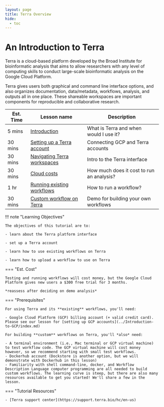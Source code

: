 ```yaml
---
layout: page
title: Terra Overview
hide:
  - toc
---
```


An Introduction to Terra
=========================

Terra is a cloud-based platform developed by the Broad Institute for bioinformatic analysis that aims to allow researchers with any level of computing skills to conduct large-scale bioinformatic analysis on the Google Cloud Platform.

Terra gives users both graphical and command line interface options, and also organizes documentation, data/metadata, workflows, analysis, and outputs all in one place. These shareable workspaces are important components for reproducible and collaborative research.

Est. Time | Lesson name | Description
--- | --- | ---
5 mins | [Introduction](0terra.md) | What is Terra and when would I use it?
30 mins  | [Setting up a Terra account](./1terra.md) | Connecting GCP and Terra accounts
30 mins  | [Navigating Terra workspaces](./2terra.md) | Intro to the Terra interface
30 mins  | [Cloud costs](./3terra.md) | How much does it cost to run an analysis?
1 hr | [Running existing workflows](./4terra.md) | How to run a workflow?
30 mins | [Custom workflow on Terra](./5terra.md) | Demo for building your own workflows

!!! note "Learning Objectives"

    The objectives of this tutorial are to:

    - learn about the Terra platform interface

    - set up a Terra account

    - learn how to use existing workflows on Terra

    - learn how to upload a workflow to use on Terra

=== "Est. Cost"

    Testing and running workflows will cost money, but the Google Cloud Platform gives new users a $300 free trial for 3 months.

    *reassess after deciding on demo analysis*

=== "Prerequisites"

    For using Terra and its **existing** workflows, you'll need:

    - Google Cloud Platform (GCP) billing account (+ valid credit card). Please see our lesson for [setting up GCP accounts](../Introduction-to-GCP/index.md)

    For building **custom** workflows on Terra, you'll *also* need:

    - A terminal environment (i.e., Mac terminal or GCP virtual machine) to test workflow code. The GCP virtual machine will cost money however, so we recommend starting with small test workflows.
    - Dockerhub account (Dockstore is another option, but we will demonstrate with Dockerhub in this lesson)
    - Familiarity with shell command-line, docker, and Workflow Description Language computer programming are all needed to build custom workflows. The learning curve is steep, but there are also many resources available to get you started! We'll share a few in the lesson.

=== "Tutorial Resources"

    - [Terra support center](https://support.terra.bio/hc/en-us)
